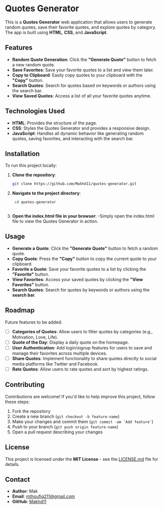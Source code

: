 # Quotes Generator

This is a **Quotes Generator** web application that allows users to generate random quotes, save their favorite quotes, and explore quotes by category. The app is built using **HTML**, **CSS**, and **JavaScript**.

## Features

- **Random Quote Generation**: Click the **"Generate Quote"** button to fetch a new random quote.
- **Save Favorites**: Save your favorite quotes to a list and view them later.
- **Copy to Clipboard**: Easily copy quotes to your clipboard with the **"Copy"** button.
- **Search Quotes**: Search for quotes based on keywords or authors using the search bar.
- **View Saved Quotes**: Access a list of all your favorite quotes anytime.
  
## Technologies Used

- **HTML**: Provides the structure of the page.
- **CSS**: Styles the Quotes Generator and provides a responsive design.
- **JavaScript**: Handles all dynamic behavior like generating random quotes, saving favorites, and interacting with the search bar.
  
## Installation

To run this project locally:

1. **Clone the repository**:
   ```bash
   git clone https://github.com/Makhd11/quotes-generator.git

2. **Navigate to the project directory**:
    ```bash
     cd quotes-generator
  
3. **Open the index.html file in your browser**:
  -Simply open the index.html file to view the Quotes Generator in action.

## Usage

- **Generate a Quote**: Click the **"Generate Quote"** button to fetch a random quote.
- **Copy Quote**: Press the **"Copy"** button to copy the current quote to your clipboard.
- **Favorite a Quote**: Save your favorite quotes to a list by clicking the **"Favorite"** button.
- **View Favorites**: Access your saved quotes by clicking the **"View Favorites"** button.
- **Search Quotes**: Search for quotes by keywords or authors using the **search bar**.

## Roadmap

Future features to be added:

- [ ] **Categories of Quotes**: Allow users to filter quotes by categories (e.g., Motivation, Love, Life).
- [ ] **Quote of the Day**: Display a daily quote on the homepage.
- [ ] **User Authentication**: Add login/signup features for users to save and manage their favorites across multiple devices.
- [ ] **Share Quotes**: Implement functionality to share quotes directly to social media platforms like Twitter and Facebook.
- [ ] **Rate Quotes**: Allow users to rate quotes and sort by highest ratings.

## Contributing

Contributions are welcome! If you'd like to help improve this project, follow these steps:

1. Fork the repository
2. Create a new branch (`git checkout -b feature-name`)
3. Make your changes and commit them (`git commit -am 'Add feature'`)
4. Push to your branch (`git push origin feature-name`)
5. Open a pull request describing your changes

## License

This project is licensed under the **MIT License** - see the [LICENSE.md](LICENSE.md) file for details.

## Contact

- **Author**: Mak
- **Email**: [mthoufiq211@gmail.com](mailto:mthoufiq211@gmail.com)
- **GitHub**: [Makhd11](https://github.com/Makhd11)

